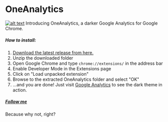 # OneAnalytics

[![alt text](http://i.imgur.com/IQuAJ4B.png "OneAnalytics")](https://github.com/MehediH/OneAnalytics)
Introducing OneAnalytics, a darker Google Analytics for Google Chrome.

##### How to install:
1. [Download the latest release from here.](https://github.com/MehediH/OneAnalytics/releases)
2. Unzip the downloaded folder
3. Open Google Chrome and type `chrome://extensions/` in the address bar
4. Enable Developer Mode in the Extensions page
5. Click on "Load unpacked extension"
6. Browse to the extracted OneAnalytics folder and select "OK"
7. ...and you are done! Just visit [Google Analytics](https://analytics.google.com) to see the dark theme in action.

##### [Follow me](http://twitter.com/mehedih_)
Because why not, right?
